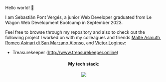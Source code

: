 <!--
**sebaspont/sebaspont** is a ✨ _special_ ✨ repository because its `README.md` (this file) appears on your GitHub profile.
-->

Hello world! 👋

I am Sebastián Pont Vergés, a junior Web Developer graduated from Le Wagon Web Development Bootcamp in September 2023.

Feel free to browse through my repository and also to check out the following project I worked on with my colleagues and friends [Malte Asmuth](https://github.com/malteasmuth), [Romeo Asinari di San Marzano Alonso](https://github.com/berlincoders), and [Victor Loginov](https://github.com/thegroosalugg):

- Treasurekeeper (http://www.treasurekeeper.online)

<h4 align="center">My tech stack:</h4>
<p align="center">
  <a href="https://skillicons.dev">
    <img src="https://skillicons.dev/icons?i=git,github,heroku,html,css,bootstrap,sass,js,figma,rails,ruby,sqlite" />
  </a>
</p>




